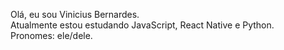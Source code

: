 Olá, eu sou Vinicius Bernardes.<br>
Atualmente estou estudando JavaScript, React Native e Python.<br>
Pronomes: ele/dele.
